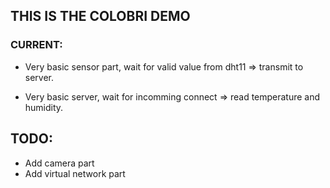 ## THIS IS THE COLOBRI DEMO ###
### CURRENT:
* Very basic sensor part, wait for valid value from dht11 => transmit to server.

* Very basic server, wait for incomming connect => read temperature and humidity.

## TODO:
* Add camera part
* Add virtual network part
